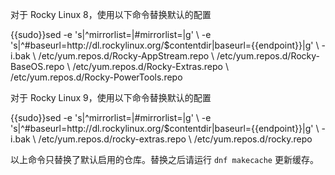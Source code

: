 对于 Rocky Linux 8，使用以下命令替换默认的配置

<tmpl z-lang="bash">
{{sudo}}sed -e 's|^mirrorlist=|#mirrorlist=|g' \
         -e 's|^#baseurl=http://dl.rockylinux.org/$contentdir|baseurl={{endpoint}}|g' \
         -i.bak \
         /etc/yum.repos.d/Rocky-AppStream.repo \
         /etc/yum.repos.d/Rocky-BaseOS.repo \
         /etc/yum.repos.d/Rocky-Extras.repo \
         /etc/yum.repos.d/Rocky-PowerTools.repo
</tmpl>

对于 Rocky Linux 9，使用以下命令替换默认的配置


<tmpl z-lang="bash">
{{sudo}}sed -e 's|^mirrorlist=|#mirrorlist=|g' \
         -e 's|^#baseurl=http://dl.rockylinux.org/$contentdir|baseurl={{endpoint}}|g' \
         -i.bak \
         /etc/yum.repos.d/rocky-extras.repo \
         /etc/yum.repos.d/rocky.repo
</tmpl>

以上命令只替换了默认启用的仓库。替换之后请运行 `dnf makecache` 更新缓存。
